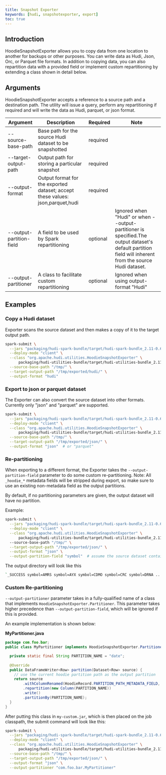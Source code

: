 ```yaml
---
title: Snapshot Exporter
keywords: [hudi, snapshotexporter, export]
toc: true
---
```


## Introduction
HoodieSnapshotExporter allows you to copy data from one location to another for backups or other purposes. 
You can write data as Hudi, Json, Orc, or Parquet file formats. In addition to copying data, you can also repartition data 
with a provided field or implement custom repartitioning by extending a class shown in detail below.

## Arguments
HoodieSnapshotExporter accepts a reference to a source path and a destination path. The utility will issue a 
query, perform any repartitioning if required and will write the data as Hudi, parquet, or json format.

|Argument|Description|Required|Note|
|------------|--------|-----------|--|
|--source-base-path|Base path for the source Hudi dataset to be snapshotted|required||
|--target-output-path|Output path for storing a particular snapshot|required||
|--output-format|Output format for the exported dataset; accept these values: json,parquet,hudi|required||
|--output-partition-field|A field to be used by Spark repartitioning|optional|Ignored when "Hudi" or when --output-partitioner is specified.The output dataset's default partition field will inherent from the source Hudi dataset.|
|--output-partitioner|A class to facilitate custom repartitioning|optional|Ignored when using output-format "Hudi"|

## Examples

### Copy a Hudi dataset

Exporter scans the source dataset and then makes a copy of it to the target output path.
```bash
spark-submit \
  --jars "packaging/hudi-spark-bundle/target/hudi-spark-bundle_2.11-0.6.0-SNAPSHOT.jar" \
  --deploy-mode "client" \
  --class "org.apache.hudi.utilities.HoodieSnapshotExporter" \
      packaging/hudi-utilities-bundle/target/hudi-utilities-bundle_2.11-0.6.0-SNAPSHOT.jar \
  --source-base-path "/tmp/" \
  --target-output-path "/tmp/exported/hudi/" \
  --output-format "hudi"
```

### Export to json or parquet dataset
The Exporter can also convert the source dataset into other formats. Currently only "json" and "parquet" are supported.

```bash
spark-submit \
  --jars "packaging/hudi-spark-bundle/target/hudi-spark-bundle_2.11-0.6.0-SNAPSHOT.jar" \
  --deploy-mode "client" \
  --class "org.apache.hudi.utilities.HoodieSnapshotExporter" \
      packaging/hudi-utilities-bundle/target/hudi-utilities-bundle_2.11-0.6.0-SNAPSHOT.jar \
  --source-base-path "/tmp/" \
  --target-output-path "/tmp/exported/json/" \
  --output-format "json"  # or "parquet"
```

### Re-partitioning
When exporting to a different format, the Exporter takes the `--output-partition-field` parameter to do some custom re-partitioning.
Note: All `_hoodie_*` metadata fields will be stripped during export, so make sure to use an existing non-metadata field as the output partitions.

By default, if no partitioning parameters are given, the output dataset will have no partition.

Example:
```bash
spark-submit \
  --jars "packaging/hudi-spark-bundle/target/hudi-spark-bundle_2.11-0.6.0-SNAPSHOT.jar" \
  --deploy-mode "client" \
  --class "org.apache.hudi.utilities.HoodieSnapshotExporter" \
      packaging/hudi-utilities-bundle/target/hudi-utilities-bundle_2.11-0.6.0-SNAPSHOT.jar \  
  --source-base-path "/tmp/" \
  --target-output-path "/tmp/exported/json/" \
  --output-format "json" \
  --output-partition-field "symbol"  # assume the source dataset contains a field `symbol`
```

The output directory will look like this

```bash
`_SUCCESS symbol=AMRS symbol=AYX symbol=CDMO symbol=CRC symbol=DRNA ...`
```

### Custom Re-partitioning
`--output-partitioner` parameter takes in a fully-qualified name of a class that implements `HoodieSnapshotExporter.Partitioner`. 
This parameter takes higher precedence than `--output-partition-field`, which will be ignored if this is provided.

An example implementation is shown below:

**MyPartitioner.java**
```java
package com.foo.bar;
public class MyPartitioner implements HoodieSnapshotExporter.Partitioner {

  private static final String PARTITION_NAME = "date";
 
  @Override
  public DataFrameWriter<Row> partition(Dataset<Row> source) {
    // use the current hoodie partition path as the output partition
    return source
        .withColumnRenamed(HoodieRecord.PARTITION_PATH_METADATA_FIELD, PARTITION_NAME)
        .repartition(new Column(PARTITION_NAME))
        .write()
        .partitionBy(PARTITION_NAME);
  }
}
```

After putting this class in `my-custom.jar`, which is then placed on the job classpath, the submit command will look like this:

```bash
spark-submit \
  --jars "packaging/hudi-spark-bundle/target/hudi-spark-bundle_2.11-0.6.0-SNAPSHOT.jar,my-custom.jar" \
  --deploy-mode "client" \
  --class "org.apache.hudi.utilities.HoodieSnapshotExporter" \
      packaging/hudi-utilities-bundle/target/hudi-utilities-bundle_2.11-0.6.0-SNAPSHOT.jar \
  --source-base-path "/tmp/" \
  --target-output-path "/tmp/exported/json/" \
  --output-format "json" \
  --output-partitioner "com.foo.bar.MyPartitioner"